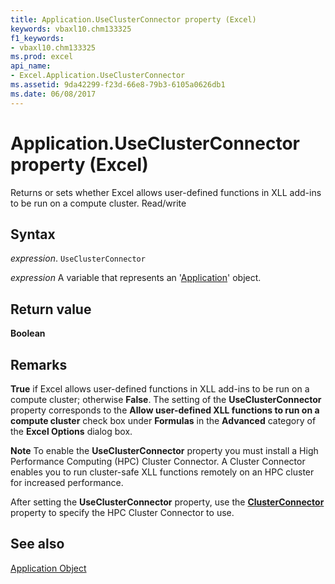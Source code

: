 ```yaml
---
title: Application.UseClusterConnector property (Excel)
keywords: vbaxl10.chm133325
f1_keywords:
- vbaxl10.chm133325
ms.prod: excel
api_name:
- Excel.Application.UseClusterConnector
ms.assetid: 9da42299-f23d-66e8-79b3-6105a0626db1
ms.date: 06/08/2017
---
```



# Application.UseClusterConnector property (Excel)

Returns or sets whether Excel allows user-defined functions in XLL add-ins to be run on a compute cluster. Read/write


## Syntax

_expression_. `UseClusterConnector`

_expression_ A variable that represents an '[Application](Excel.Application(object).md)' object.


## Return value

 **Boolean**


## Remarks

 **True** if Excel allows user-defined functions in XLL add-ins to be run on a compute cluster; otherwise **False**. The setting of the **UseClusterConnector** property corresponds to the **Allow user-defined XLL functions to run on a compute cluster** check box under **Formulas** in the **Advanced** category of the **Excel Options** dialog box.




 **Note**  To enable the  **UseClusterConnector** property you must install a High Performance Computing (HPC) Cluster Connector. A Cluster Connector enables you to run cluster-safe XLL functions remotely on an HPC cluster for increased performance.

After setting the  **UseClusterConnector** property, use the **[ClusterConnector](Excel.Application.ClusterConnector.md)** property to specify the HPC Cluster Connector to use.


## See also


[Application Object](Excel.Application(object).md)


